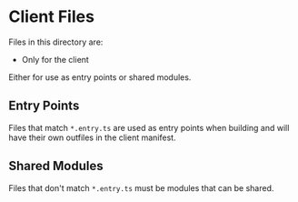 # Client Files

Files in this directory are:

- Only for the client

Either for use as entry points or shared modules.

## Entry Points

Files that match `*.entry.ts` are used as entry points when building and will have their own outfiles in the client manifest.

## Shared Modules

Files that don't match `*.entry.ts` must be modules that can be shared.

